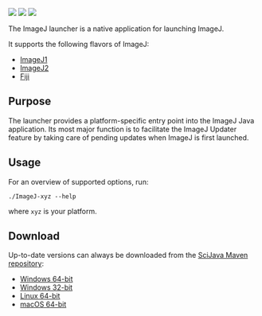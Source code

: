 [![](https://img.shields.io/maven-central/v/net.imagej/imagej-launcher.svg)](https://search.maven.org/#search%7Cgav%7C1%7Cg%3A%22net.imagej%22%20AND%20a%3A%22imagej-launcher%22)
[![](https://travis-ci.org/imagej/imagej-launcher.svg?branch=master)](https://travis-ci.org/imagej/imagej-launcher)
[![](https://ci.appveyor.com/api/projects/status/95q9hoe091w96b2n/branch/master?svg=true)](https://ci.appveyor.com/project/scijava/imagej-launcher)

The ImageJ launcher is a native application for launching ImageJ.

It supports the following flavors of ImageJ:

* [ImageJ1](https://github.com/imagej/ImageJA)
* [ImageJ2](https://github.com/imagej/imagej)
* [Fiji](https://github.com/fiji/fiji)

## Purpose

The launcher provides a platform-specific entry point into the ImageJ Java
application. Its most major function is to facilitate the ImageJ Updater
feature by taking care of pending updates when ImageJ is first launched.

## Usage

For an overview of supported options, run:

    ./ImageJ-xyz --help

where `xyz` is your platform.

## Download

Up-to-date versions can always be downloaded from the
[SciJava Maven repository](https://maven.scijava.org):

- [Windows 64-bit](https://maven.scijava.org/service/local/artifact/maven/redirect?r=snapshots&g=net.imagej&a=imagej-launcher&v=LATEST&e=exe&c=win64)
- [Windows 32-bit](https://maven.scijava.org/service/local/artifact/maven/redirect?r=snapshots&g=net.imagej&a=imagej-launcher&v=LATEST&e=exe&c=win32)
- [Linux 64-bit](https://maven.scijava.org/service/local/artifact/maven/redirect?r=snapshots&g=net.imagej&a=imagej-launcher&v=LATEST&e=exe&c=linux64)
- [macOS 64-bit](https://maven.scijava.org/service/local/artifact/maven/redirect?r=snapshots&g=net.imagej&a=imagej-launcher&v=LATEST&e=exe&c=macosx)
